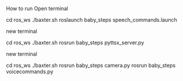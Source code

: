 
How to run
Open terminal 

cd ros_ws
./baxter.sh
roslaunch baby_steps speech_commands.launch

new terminal

cd ros_ws
./baxter.sh
rosrun baby_steps pyttsx_server.py

new terminal 

cd ros_ws
./baxter.sh
rosrun baby_steps camera.py
rosrun baby_steps voicecommands.py
